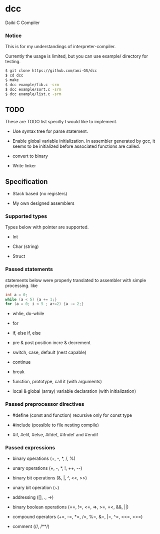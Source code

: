 # dcc
Daiki C Compiler

### Notice
This is for my understandings of interpreter-compiler.

Currently the usage is limited, but you can use example/ directory for testing.

```sh
$ git clone https://github.com/ami-GS/dcc
$ cd dcc
$ make
$ dcc example/fib.c -srm
$ dcc example/sort.c -srm
$ dcc example/list.c -srm
```

## TODO
These are TODO list specilly I would like to implement.

- Use syntax tree for parse statement.

- Enable global variable initialization. In assembler generated by gcc, it seems to be initialized before associated functions are called.

- convert to binary

- Write linker

## Specification

- Stack based (no registers)

- My own designed assemblers

### Supported types
Types below with pointer are supported.

- Int

- Char (string)

- Struct

### Passed statements
statements below were properly translated to assembler with simple processing.
like

```c
int a = 0;
while (a < 5) {a += 1;}
for (a = 0; i < 5 ; a+=2) {a -= 2;}
```

- whlie, do-while

- for

- if, else if, else

- pre & post position incre & decrement

- switch, case, default (nest capable)

- continue

- break

- function, prototype, call it (with arguments)

- local & global (array) variable declaration (with initialization)


### Passed preprocessor directives

- \#define (const and function) recursive only for const type

- \#include (possible to file nesting compile)

- \#if, #elif, #else, #ifdef, #ifndef and #endif


### Passed expressions

- binary operations (+, -, *, /, %)

- unary operations (+, -, *, !, ++, --)

- binary bit operations (&, |, ^, <<, >>)

- unary bit operation (~)

- addressing ([], ., ->)

- binary boolean operations (==, !=, <=, =>, >=, =<, &&, ||)

- compound operators (+=, -=, *=, /=, %=, &=, |=, ^=, <<=, >>=)

- comment (//, /**/)